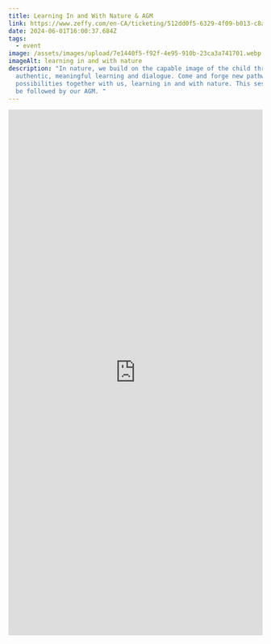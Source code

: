 ```yaml
---
title: Learning In and With Nature & AGM
link: https://www.zeffy.com/en-CA/ticketing/512dd0f5-6329-4f09-b013-c8add0d9dc3b
date: 2024-06-01T16:00:37.684Z
tags:
  - event
image: /assets/images/upload/7e1440f5-f92f-4e95-910b-23ca3a741701.webp
imageAlt: learning in and with nature
description: "In nature, we build on the capable image of the child through
  authentic, meaningful learning and dialogue. Come and forge new pathways of
  possibilities together with us, learning in and with nature. This session will
  be followed by our AGM. "
---
```

<div style="position:relative;overflow:hidden;width:100%;height:540px;padding-top:500px"><iframe title='Donation form powered by Zeffy' style='position: absolute; border: 0; top:0;left:0;bottom:0;right:0;width:100%;height:100%' src='https://www.zeffy.com/en-CA/embed/ticketing/512dd0f5-6329-4f09-b013-c8add0d9dc3b' allowpaymentrequest allowTransparency="true"></iframe></div>